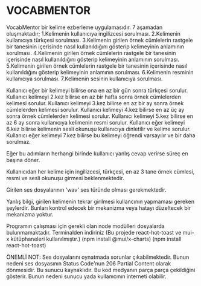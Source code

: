 # VOCABMENTOR
VocabMentor bir kelime ezberleme uygulamasıdır. 7 aşamadan oluşmaktadır; 1.Kelimenin kullanıcıya ingilizcesi sorulması. 2.Kelimenin kullanıcıya türkçesi sorulması. 3.Kelimenin girilen örnek cümlelerin rastgele bir tanesinin içerisinde nasıl kullanıldığını gösterip kelimeyinin anlamının sorulması. 4.Kelimenin girilen örnek cümlelerin rastgele bir tanesinin içerisinde nasıl kullanıldığını gösterip kelimeyinin anlamının sorulması. 5.Kelimenin girilen örnek cümlelerin rastgele bir tanesinin içerisinde nasıl kullanıldığını gösterip kelimeyinin anlamının sorulması. 6.Kelimenin resminin kullanıcıya sorulması. 7.Kelimenin sesinin kullanıcıya sorulması.

Kullanıcı eğer bir kelimeyi bilirse ona en az bir gün sonra türkçesi sorulur. Kullanıcı kelimeyi 2.kez bilirse en az bir hafta sonra örnek cümlelerden kelimesi sorulur. Kullanıcı kelimeyi 3.kez bilirse en az bir ay sonra örnek cümlelerden kelimesi sorulur. Kullanıcı kelimeyi 4.kez bilirse en az üç ay sonra örnek cümlelerden kelimesi sorulur. Kullanıcı kelimeyi 5.kez bilirse en az 6 ay sonra kullanıcıya kelimenin resmi sorulur. Kullanıcı eğer kelimeyi 6.kez bilirse kelimenin sesli okunuşu kullanıcıya dinletilir ve kelime sorulur. Kullanıcı eğer kelimeyi 7.kez bilirse bu kelimeyi öğrendi varsayılır ve bir daha sorulmaz.

Eğer bu adımların herhangi birinde kullanıcı yanlış cevap verirse süreç en başına döner.

Kullanıcıdan her kelime için ingilizcesi, türkçesi, en az 3 tane örnek cümlesi, resmi ve sesli okunuşu girmesi beklenmektedir.

Girilen ses dosyalarının 'wav' ses türünde olması gerekmektedir.

Yanlış bilgi, girilen kelimenin tekrar girilmesi kullancının yapmaması gereken şeylerdir. Bunları kontrol edecek bir mekanizma veya hatayı düzeltecek bir mekanizma yoktur.

Programın çalışması için gerekli olan node modülleri dosyalarda bulunmamaktadır. Terminalden indiriniz
(Bu projede react-hot-toast ve mui-x kütüphaneleri kullanılmıştır.)
(npm install @mui/x-charts)
(npm install react-hot-toast)

ÖNEMLİ NOT: Ses dosyalarını oynatmada sorunlar çıkabilmektedir. Bunun nedeni ses dosyasının Status Code'nun 206 Partial Content olarak dönmesidir. Bu sunucu kaynaklıdır. Bu kod medyanın parça parça çekildiğini gösterir. Bunun nedeni sunucu yada kullanıcının interneti olabilir.

